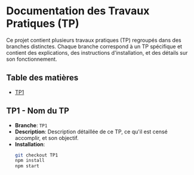 # Documentation des Travaux Pratiques (TP)

Ce projet contient plusieurs travaux pratiques (TP) regroupés dans des branches distinctes. Chaque branche correspond à un TP spécifique et contient des explications, des instructions d'installation, et des détails sur son fonctionnement.

## Table des matières
- [TP1](#tp1---TP1)

## TP1 - Nom du TP
- **Branche**: `TP1`
- **Description**: Description détaillée de ce TP, ce qu'il est censé accomplir, et son objectif.
- **Installation**:
  ```bash
  git checkout TP1
  npm install
  npm start

